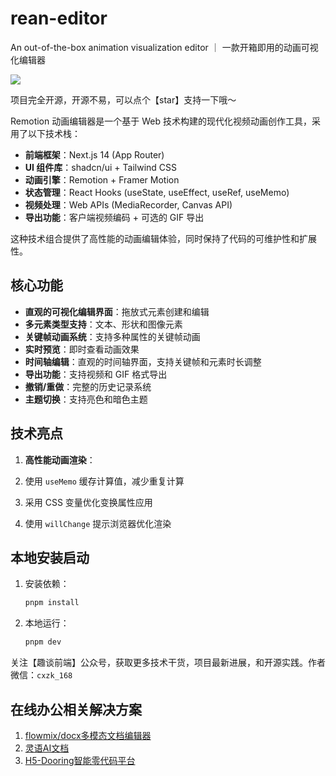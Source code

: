 # rean-editor
An out-of-the-box animation visualization editor ｜ 一款开箱即用的动画可视化编辑器

![](demo.gif)

项目完全开源，开源不易，可以点个【star】支持一下哦～

Remotion 动画编辑器是一个基于 Web 技术构建的现代化视频动画创作工具，采用了以下技术栈：

- **前端框架**：Next.js 14 (App Router)
- **UI 组件库**：shadcn/ui + Tailwind CSS
- **动画引擎**：Remotion + Framer Motion
- **状态管理**：React Hooks (useState, useEffect, useRef, useMemo)
- **视频处理**：Web APIs (MediaRecorder, Canvas API)
- **导出功能**：客户端视频编码 + 可选的 GIF 导出

这种技术组合提供了高性能的动画编辑体验，同时保持了代码的可维护性和扩展性。

## 核心功能

- **直观的可视化编辑界面**：拖放式元素创建和编辑
- **多元素类型支持**：文本、形状和图像元素
- **关键帧动画系统**：支持多种属性的关键帧动画
- **实时预览**：即时查看动画效果
- **时间轴编辑**：直观的时间轴界面，支持关键帧和元素时长调整
- **导出功能**：支持视频和 GIF 格式导出
- **撤销/重做**：完整的历史记录系统
- **主题切换**：支持亮色和暗色主题


## 技术亮点

1. **高性能动画渲染**：

1. 使用 `useMemo` 缓存计算值，减少重复计算
2. 采用 CSS 变量优化变换属性应用
3. 使用 `willChange` 提示浏览器优化渲染

## 本地安装启动
1. 安装依赖：
   ```bash
   pnpm install
   ```
3. 本地运行：
   ```bash
   pnpm dev
   ```


关注【趣谈前端】公众号，获取更多技术干货，项目最新进展，和开源实践。作者微信：`cxzk_168`

## 在线办公相关解决方案

1. [flowmix/docx多模态文档编辑器](https://flowmix.turntip.cn)
2. [灵语AI文档](https://mindlink.turntip.cn)
3. [H5-Dooring智能零代码平台](https://github.com/MrXujiang/h5-Dooring)

